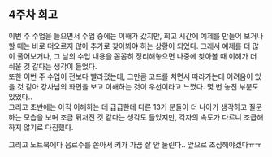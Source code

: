 <!-- 여기에 회고 내용을 작성해주세요 -->

## 4주차 회고

이번 주 수업을 들으면서 수업 중에는 이해가 갔지만, 회고 시간에 예제를 만들어 보거나 할 때는 바로 떠오르지 않아 추가로 찾아봐야 하는 상황이 되었다. 그래서 예제를 더 많이 풀어보거나, 그 날의 수업 내용을 꼼꼼히 정리해놓으면 나중에 찾아볼 때 이해가 더 쉬울 것 같다는 생각이 들었다. <br>
또한 이번 주 수업이 전보다 빨라졌는데, 그만큼 코드를 치면서 따라가는데 어려움이 있을 것 같아 강사님의 화면을 보고 이해하는 것이 우선이라고 느꼈다. 몇 번 놓친 부분도 있었다..<br>
그리고 초반에는 아직 이해하는 데 급급한데 다른 13기 분들이 더 나아가 생각하고 질문하는 모습을 보며 조금 뒤처진 것 같다는 생각도 들었지만, 각자의 속도가 다르니 조급해하지 않기로 다짐했다.

그리고 노트북에다 음료수를 쏟아서 키가 가끔 잘 안 눌린다.. 앞으로 조심해야겠다ㅠㅠ
